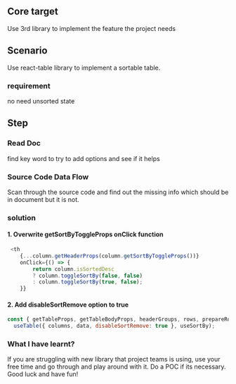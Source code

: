 ## Core target

Use 3rd library to implement the feature the project needs

## Scenario

Use react-table library to implement a sortable table.

### requirement

no need unsorted state

## Step

### Read Doc

find key word to try to add options and see if it helps

### Source Code Data Flow

Scan through the source code and find out the missing info which should be in document but it is not.

### solution

#### 1. Overwrite getSortByToggleProps onClick function

```js
 <th
    {...column.getHeaderProps(column.getSortByToggleProps())}
    onClick={() => {
        return column.isSortedDesc
        ? column.toggleSortBy(false, false)
        : column.toggleSortBy(true, false);
    }}
```

#### 2. Add disableSortRemove option to true

```js
const { getTableProps, getTableBodyProps, headerGroups, rows, prepareRow } =
  useTable({ columns, data, disableSortRemove: true }, useSortBy);
```

### What I have learnt?

If you are struggling with new library that project teams is using, use your free time and go through and play around with it. Do a POC if its necessary. Good luck and have fun!
